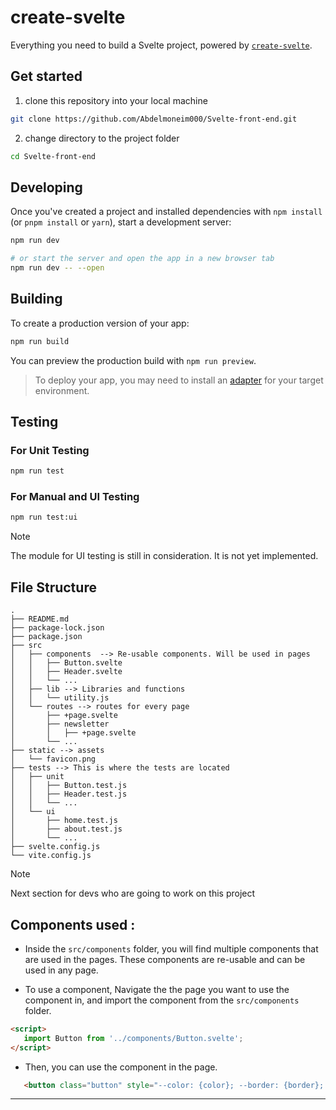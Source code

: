 # create-svelte

Everything you need to build a Svelte project, powered by [`create-svelte`](https://github.com/sveltejs/kit/tree/main/packages/create-svelte).

## Get started

1. clone this repository into your local machine

```bash
git clone https://github.com/Abdelmoneim000/Svelte-front-end.git
```

2. change directory to the project folder

```bash
cd Svelte-front-end
```

## Developing

Once you've created a project and installed dependencies with `npm install` (or `pnpm install` or `yarn`), start a development server:

```bash
npm run dev

# or start the server and open the app in a new browser tab
npm run dev -- --open
```

## Building

To create a production version of your app:

```bash
npm run build
```

You can preview the production build with `npm run preview`.

> To deploy your app, you may need to install an [adapter](https://kit.svelte.dev/docs/adapters) for your target environment.

## Testing

### For Unit Testing

```bash
npm run test
```

### For Manual and UI Testing

```bash
npm run test:ui
```

> [!NOTE]
> The module for UI testing is still in consideration. It is not yet implemented.

## File Structure

```
.
├── README.md
├── package-lock.json
├── package.json
├── src
│   ├── components  --> Re-usable components. Will be used in pages
│   │   ├── Button.svelte
│   │   ├── Header.svelte
│   │   └── ...
│   ├── lib --> Libraries and functions
│   │   └── utility.js
│   └── routes --> routes for every page
│       ├── +page.svelte
│       ├── newsletter
│       │   ├── +page.svelte
│       └── ...
├── static --> assets
│   └── favicon.png
├── tests --> This is where the tests are located
│   ├── unit
│   │   ├── Button.test.js
│   │   ├── Header.test.js
│   │   └── ...
│   └── ui
│       ├── home.test.js
│       ├── about.test.js
│       └── ...
├── svelte.config.js
└── vite.config.js
```

> [!NOTE]
> Next section for devs who are going to work on this project

## Components used :

 - Inside the `src/components` folder, you will find multiple components that are used in the pages. These components are re-usable and can be used in any page.

 - To use a component, Navigate the the page you want to use the component in, and import the component from the `src/components` folder.

 ```HTML
 <script>
    import Button from '../components/Button.svelte';
 </script>
 ```

 - Then, you can use the component in the page.

 ```HTML
    <button class="button" style="--color: {color}; --border: {border}; --boxShadow: {boxShadow};">{text}</button>
 ```

 ------------------------------